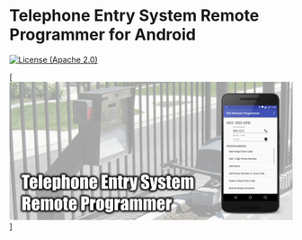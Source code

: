 # Telephone Entry System Remote Programmer for Android

[![License (Apache 2.0)](https://img.shields.io/license-apache-blue.svg?style=flat-square)](http://www.apache.org/licenses/LICENSE-2.0.html)

[![TESRemoteProgrammer](images/feature_graphic.png)]
